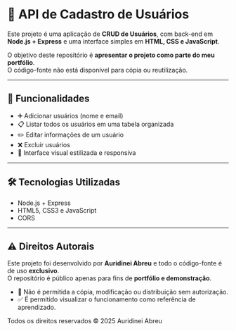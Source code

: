 # 🚀 API de Cadastro de Usuários

Este projeto é uma aplicação de **CRUD de Usuários**, com back-end em **Node.js + Express** e uma interface simples em **HTML, CSS e JavaScript**.

O objetivo deste repositório é **apresentar o projeto como parte do meu portfólio**.  
O código-fonte não está disponível para cópia ou reutilização.

---

## 📌 Funcionalidades
- ➕ Adicionar usuários (nome e email)
- 📋 Listar todos os usuários em uma tabela organizada
- ✏️ Editar informações de um usuário
- ❌ Excluir usuários
- 🎨 Interface visual estilizada e responsiva

---

## 🛠️ Tecnologias Utilizadas
- Node.js + Express
- HTML5, CSS3 e JavaScript
- CORS

---

## ⚠️ Direitos Autorais
Este projeto foi desenvolvido por **Auridinei Abreu** e todo o código-fonte é de uso **exclusivo**.  
O repositório é público apenas para fins de **portfólio e demonstração**.  

- 🚫 Não é permitida a cópia, modificação ou distribuição sem autorização.  
- ✅ É permitido visualizar o funcionamento como referência de aprendizado.  

Todos os direitos reservados © 2025 Auridinei Abreu
